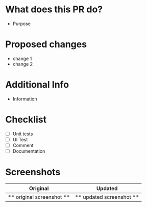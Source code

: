 # What does this PR do?
- Purpose

# Proposed changes
- change 1
- change 2

# Additional Info
- Information

# Checklist
- [ ] Unit tests
- [ ] UI Test
- [ ] Comment
- [ ] Documentation

# Screenshots
Original                        |   Updated
:------------------------------:|:------------------------------:
    **  original screenshot **  |   **  updated screenshot ** 